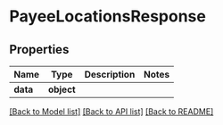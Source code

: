 # PayeeLocationsResponse

## Properties
Name | Type | Description | Notes
------------ | ------------- | ------------- | -------------
**data** | **object** |  | 

[[Back to Model list]](../README.md#documentation-for-models) [[Back to API list]](../README.md#documentation-for-api-endpoints) [[Back to README]](../README.md)


